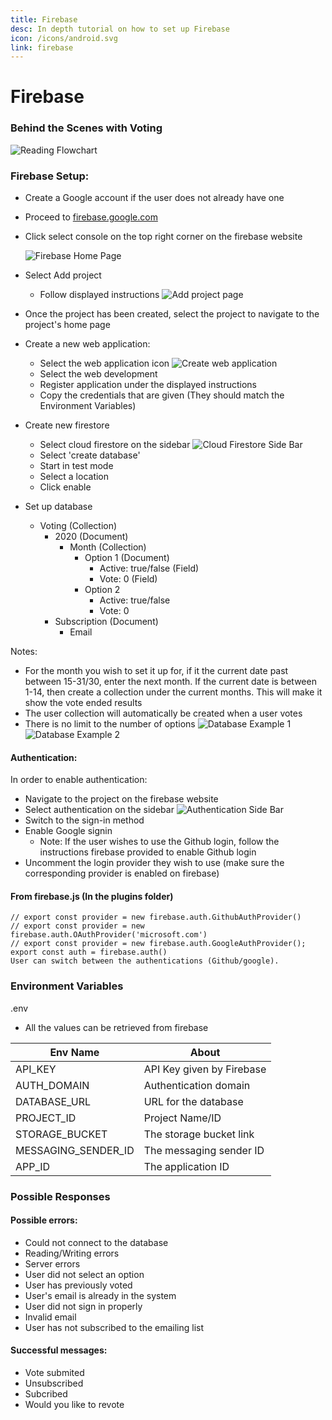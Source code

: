 ```yaml
---
title: Firebase
desc: In depth tutorial on how to set up Firebase
icon: /icons/android.svg
link: firebase
---
```


# Firebase

### Behind the Scenes with Voting

![Reading Flowchart](/Flowcharts/Voting2.png)

### Firebase Setup:

- Create a Google account if the user does not already have one
- Proceed to [firebase.google.com](https://firebase.google.com/)
- Click select console on the top right corner on the firebase website

  ![Firebase Home Page](https://i.imgur.com/gMOUg4m.png)

- Select Add project
  - Follow displayed instructions
    ![Add project page](https://i.imgur.com/EdKEsRc.png)
- Once the project has been created, select the project to navigate to the
  project's home page
- Create a new web application:
  - Select the web application icon
    ![Create web application](https://i.imgur.com/yXfcNHI.png)
  - Select the web development
  - Register application under the displayed instructions
  - Copy the credentials that are given (They should match the Environment
    Variables)
- Create new firestore
  - Select cloud firestore on the sidebar
    ![Cloud Firestore Side Bar](https://i.imgur.com/Djsjrq3.png)
  - Select 'create database'
  - Start in test mode
  - Select a location
  - Click enable
- Set up database
  - Voting (Collection)
    - 2020 (Document)
      - Month (Collection)
        - Option 1 (Document)
          - Active: true/false (Field)
          - Vote: 0 (Field)
        - Option 2
          - Active: true/false
          - Vote: 0
    - Subscription (Document)
      - Email

Notes:

- For the month you wish to set it up for, if it the current date past between
  15-31/30, enter the next month. If the current date is between 1-14, then
  create a collection under the current months. This will make it show the vote
  ended results
- The user collection will automatically be created when a user votes
- There is no limit to the number of options
  ![Database Example 1](https://i.imgur.com/KqLf9iV.png)
  ![Database Example 2](https://i.imgur.com/N6iFYQY.png)

#### Authentication:

In order to enable authentication:

- Navigate to the project on the firebase website
- Select authentication on the sidebar
  ![Authentication Side Bar](https://i.imgur.com/Xeo54Cl.png)
- Switch to the sign-in method
- Enable Google signin
  - Note: If the user wishes to use the Github login, follow the instructions
    firebase provided to enable Github login
- Uncomment the login provider they wish to use (make sure the corresponding
  provider is enabled on firebase)

#### From firebase.js (In the plugins folder)

```
// export const provider = new firebase.auth.GithubAuthProvider()
// export const provider = new firebase.auth.OAuthProvider('microsoft.com')
// export const provider = new firebase.auth.GoogleAuthProvider();
export const auth = firebase.auth()
User can switch between the authentications (Github/google).
```

### Environment Variables

.env

- All the values can be retrieved from firebase

| Env Name            | About                     |
| ------------------- | ------------------------- |
| API_KEY             | API Key given by Firebase |
| AUTH_DOMAIN         | Authentication domain     |
| DATABASE_URL        | URL for the database      |
| PROJECT_ID          | Project Name/ID           |
| STORAGE_BUCKET      | The storage bucket link   |
| MESSAGING_SENDER_ID | The messaging sender ID   |
| APP_ID              | The application ID        |

### Possible Responses

#### Possible errors:

- Could not connect to the database
- Reading/Writing errors
- Server errors
- User did not select an option
- User has previously voted
- User's email is already in the system
- User did not sign in properly
- Invalid email
- User has not subscribed to the emailing list

#### Successful messages:

- Vote submited
- Unsubscribed
- Subcribed
- Would you like to revote
